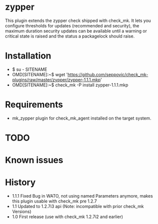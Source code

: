 # zypper
This plugin extends the zypper check shipped with check_mk. It lets you configure thresholds for
updates (recommended and security), the maximum duration security updates can be available until a warning or
critical state is raised and the status a packagelock should raise.

# Installation
* $ su - SITENAME
* OMD[SITENAME]:~$ wget 'https://github.com/seppovic/check_mk-plugins/raw/master/zypper/zypper-1.1.1.mkp'
* OMD[SITENAME]:~$ check_mk -P install zypper-1.1.1.mkp

# Requirements
* mk_zypper plugin for check_mk_agent installed on the target system.

# TODO

# Known issues

# History
* 1.1.1 Fixed Bug in WATO, not using named Parameters anymore, makes this plugin usable with check_mk pre 1.2.7
* 1.1   Updated to 1.2.7i3 api (Note: incompatible with prior check_mk Versions)
* 1.0   First release (use with check_mk 1.2.7i2 and earlier)
